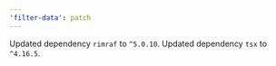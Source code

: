 ```yaml
---
'filter-data': patch
---
```


Updated dependency `rimraf` to `^5.0.10`.
Updated dependency `tsx` to `^4.16.5`.

